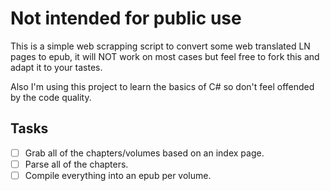 # Not intended for public use

This is a simple web scrapping script to convert some web translated LN pages to epub, it will NOT work on most cases but feel free to fork this and adapt it to your tastes.

Also I'm using this project to learn the basics of C# so don't feel offended by the code quality.

## Tasks
- [ ] Grab all of the chapters/volumes based on an index page.
- [ ] Parse all of the chapters.
- [ ] Compile everything into an epub per volume.

